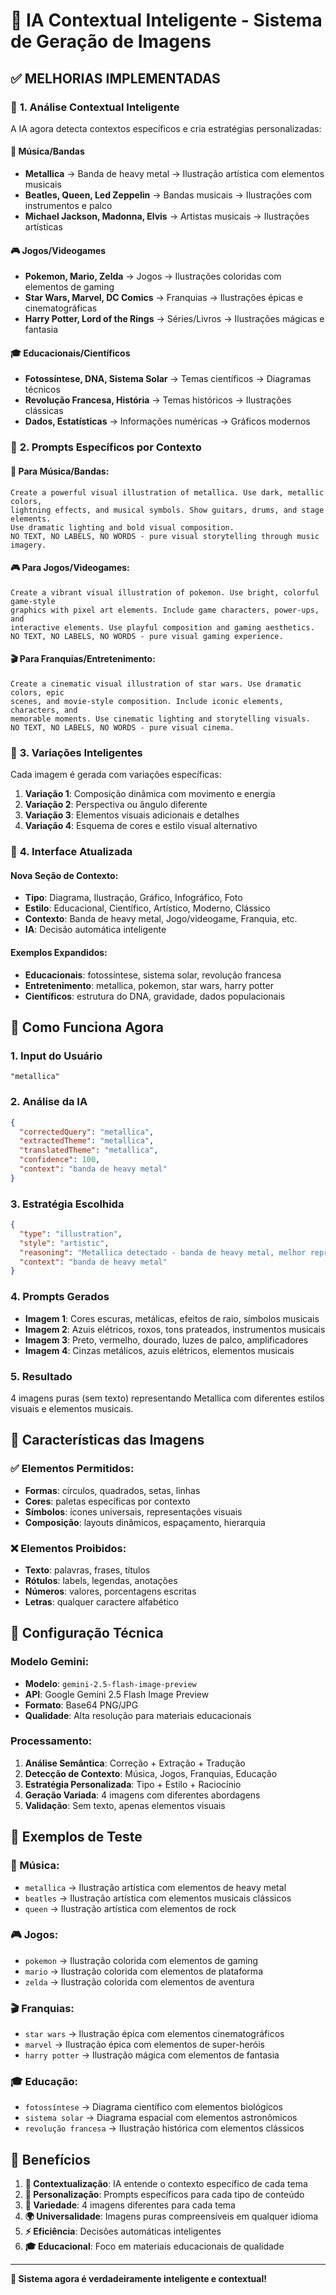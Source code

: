 # 🧠 IA Contextual Inteligente - Sistema de Geração de Imagens

## ✅ **MELHORIAS IMPLEMENTADAS**

### 🎯 **1. Análise Contextual Inteligente**
A IA agora detecta contextos específicos e cria estratégias personalizadas:

#### **🎵 Música/Bandas**
- **Metallica** → Banda de heavy metal → Ilustração artística com elementos musicais
- **Beatles, Queen, Led Zeppelin** → Bandas musicais → Ilustrações com instrumentos e palco
- **Michael Jackson, Madonna, Elvis** → Artistas musicais → Ilustrações artísticas

#### **🎮 Jogos/Videogames**
- **Pokemon, Mario, Zelda** → Jogos → Ilustrações coloridas com elementos de gaming
- **Star Wars, Marvel, DC Comics** → Franquias → Ilustrações épicas e cinematográficas
- **Harry Potter, Lord of the Rings** → Séries/Livros → Ilustrações mágicas e fantasia

#### **🎓 Educacionais/Científicos**
- **Fotossíntese, DNA, Sistema Solar** → Temas científicos → Diagramas técnicos
- **Revolução Francesa, História** → Temas históricos → Ilustrações clássicas
- **Dados, Estatísticas** → Informações numéricas → Gráficos modernos

### 🎨 **2. Prompts Específicos por Contexto**

#### **🎵 Para Música/Bandas:**
```
Create a powerful visual illustration of metallica. Use dark, metallic colors, 
lightning effects, and musical symbols. Show guitars, drums, and stage elements. 
Use dramatic lighting and bold visual composition. 
NO TEXT, NO LABELS, NO WORDS - pure visual storytelling through music imagery.
```

#### **🎮 Para Jogos/Videogames:**
```
Create a vibrant visual illustration of pokemon. Use bright, colorful game-style 
graphics with pixel art elements. Include game characters, power-ups, and 
interactive elements. Use playful composition and gaming aesthetics. 
NO TEXT, NO LABELS, NO WORDS - pure visual gaming experience.
```

#### **🎬 Para Franquias/Entretenimento:**
```
Create a cinematic visual illustration of star wars. Use dramatic colors, epic 
scenes, and movie-style composition. Include iconic elements, characters, and 
memorable moments. Use cinematic lighting and storytelling visuals. 
NO TEXT, NO LABELS, NO WORDS - pure visual cinema.
```

### 🔄 **3. Variações Inteligentes**
Cada imagem é gerada com variações específicas:

1. **Variação 1**: Composição dinâmica com movimento e energia
2. **Variação 2**: Perspectiva ou ângulo diferente
3. **Variação 3**: Elementos visuais adicionais e detalhes
4. **Variação 4**: Esquema de cores e estilo visual alternativo

### 🎯 **4. Interface Atualizada**

#### **Nova Seção de Contexto:**
- **Tipo**: Diagrama, Ilustração, Gráfico, Infográfico, Foto
- **Estilo**: Educacional, Científico, Artístico, Moderno, Clássico
- **Contexto**: Banda de heavy metal, Jogo/videogame, Franquia, etc.
- **IA**: Decisão automática inteligente

#### **Exemplos Expandidos:**
- **Educacionais**: fotossíntese, sistema solar, revolução francesa
- **Entretenimento**: metallica, pokemon, star wars, harry potter
- **Científicos**: estrutura do DNA, gravidade, dados populacionais

## 🚀 **Como Funciona Agora**

### **1. Input do Usuário**
```
"metallica"
```

### **2. Análise da IA**
```json
{
  "correctedQuery": "metallica",
  "extractedTheme": "metallica", 
  "translatedTheme": "metallica",
  "confidence": 100,
  "context": "banda de heavy metal"
}
```

### **3. Estratégia Escolhida**
```json
{
  "type": "illustration",
  "style": "artistic", 
  "reasoning": "Metallica detectado - banda de heavy metal, melhor representado como ilustração artística com elementos musicais",
  "context": "banda de heavy metal"
}
```

### **4. Prompts Gerados**
- **Imagem 1**: Cores escuras, metálicas, efeitos de raio, símbolos musicais
- **Imagem 2**: Azuis elétricos, roxos, tons prateados, instrumentos musicais
- **Imagem 3**: Preto, vermelho, dourado, luzes de palco, amplificadores
- **Imagem 4**: Cinzas metálicos, azuis elétricos, elementos musicais

### **5. Resultado**
4 imagens puras (sem texto) representando Metallica com diferentes estilos visuais e elementos musicais.

## 🎨 **Características das Imagens**

### **✅ Elementos Permitidos:**
- **Formas**: círculos, quadrados, setas, linhas
- **Cores**: paletas específicas por contexto
- **Símbolos**: ícones universais, representações visuais
- **Composição**: layouts dinâmicos, espaçamento, hierarquia

### **❌ Elementos Proibidos:**
- **Texto**: palavras, frases, títulos
- **Rótulos**: labels, legendas, anotações
- **Números**: valores, porcentagens escritas
- **Letras**: qualquer caractere alfabético

## 🔧 **Configuração Técnica**

### **Modelo Gemini:**
- **Modelo**: `gemini-2.5-flash-image-preview`
- **API**: Google Gemini 2.5 Flash Image Preview
- **Formato**: Base64 PNG/JPG
- **Qualidade**: Alta resolução para materiais educacionais

### **Processamento:**
1. **Análise Semântica**: Correção + Extração + Tradução
2. **Detecção de Contexto**: Música, Jogos, Franquias, Educação
3. **Estratégia Personalizada**: Tipo + Estilo + Raciocínio
4. **Geração Variada**: 4 imagens com diferentes abordagens
5. **Validação**: Sem texto, apenas elementos visuais

## 🎯 **Exemplos de Teste**

### **🎵 Música:**
- `metallica` → Ilustração artística com elementos de heavy metal
- `beatles` → Ilustração artística com elementos musicais clássicos
- `queen` → Ilustração artística com elementos de rock

### **🎮 Jogos:**
- `pokemon` → Ilustração colorida com elementos de gaming
- `mario` → Ilustração colorida com elementos de plataforma
- `zelda` → Ilustração colorida com elementos de aventura

### **🎬 Franquias:**
- `star wars` → Ilustração épica com elementos cinematográficos
- `marvel` → Ilustração épica com elementos de super-heróis
- `harry potter` → Ilustração mágica com elementos de fantasia

### **🎓 Educação:**
- `fotossíntese` → Diagrama científico com elementos biológicos
- `sistema solar` → Diagrama espacial com elementos astronômicos
- `revolução francesa` → Ilustração histórica com elementos clássicos

## 🌟 **Benefícios**

1. **🎯 Contextualização**: IA entende o contexto específico de cada tema
2. **🎨 Personalização**: Prompts específicos para cada tipo de conteúdo
3. **🔄 Variedade**: 4 imagens diferentes para cada tema
4. **🌍 Universalidade**: Imagens puras compreensíveis em qualquer idioma
5. **⚡ Eficiência**: Decisões automáticas inteligentes
6. **🎓 Educacional**: Foco em materiais educacionais de qualidade

---

**🎉 Sistema agora é verdadeiramente inteligente e contextual!**
